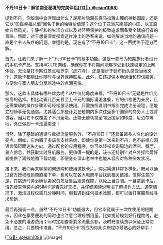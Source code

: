 **不丹10日卡：解锁南亚秘境的完美伴侣[[TG💪+ @esim1088](https://t.me/s/esim1088)]**

提到不丹，你脑海中会浮现出什么？是那片隐藏在喜马拉雅山麓的神秘国度，还是它以“国民幸福总值”闻名于世的独特价值观？这个位于亚洲东南部的小国，以其原始自然风光、宁静祥和的生活方式以及对环境保护的极致追求而备受全球旅行者的青睐。然而，对于想要深度探索这片净土的游客来说，如何解决当地的通讯问题一直是个令人头疼的问题。幸运的是，现在有了“不丹10日卡”，这一困扰终于迎刃而解。

首先，让我们来了解一下“不丹10日卡”的基本功能。这是一款专为短期旅行者设计的手机卡产品，支持4G LTE网络，确保你在不丹期间能够享受到快速稳定的上网体验。无论是打卡网红景点帕罗宗（虎穴寺），还是漫步于廷布街头感受当地文化，这款卡都能让你随时与世界保持联系。此外，它还提供本地通话和短信服务，方便你与家人朋友分享旅途中的点滴喜悦。

那么，这款卡具体有哪些优势呢？从性价比角度来看，“不丹10日卡”无疑是性价比极高的选择。相比动辄几百元甚至上千元的国际漫游套餐，它的价格更为亲民，且无需繁琐的操作步骤即可轻松激活使用。只需按照说明书指引完成注册流程，便能立刻畅享无忧通信。尤其适合那些计划在短期内多次往返多个国家的商务人士或背包客，因为它不仅覆盖了不丹全境，还能无缝切换至邻近国家如印度、尼泊尔等地，真正做到一卡走遍南亚！

当然，除了基础的通话与数据流量服务外，“不丹10日卡”还具备诸多人性化的设计亮点。例如，它内置了多语言支持系统，即使你是第一次来到不丹，也不必担心因语言障碍而迷失方向。通过配套的应用程序，你可以轻松查询周边的酒店、餐厅、景点信息，并获取实时导航服务。更值得一提的是，该卡还特别针对户外探险爱好者提供了离线地图下载功能，即便身处深山老林中也能从容应对各种突发状况。

接下来，我们再来聊聊如何选购和使用这款卡片。购买渠道非常多样化，既可以通过官方授权经销商直接下单，也可以在各大电商平台找到相关链接。值得注意的是，在挑选时务必确认卖家资质及售后服务保障，以免上当受骗。一旦拿到卡后，请先检查包装内的SIM卡是否完好无损，并仔细阅读说明书了解操作方法。通常情况下，激活过程仅需几分钟时间，但若遇到任何技术难题，都可以拨打客服热线寻求帮助。

最后再强调一点，虽然“不丹10日卡”功能强大，但它毕竟属于一次性使用的短期卡，因此在享受便利的同时也应注意合理规划用量。比如提前规划好行程路线，避免不必要的漫游费用；同时定期查看剩余流量余额，及时充值续费以保证正常使用。总之，只要稍作准备，“不丹10日卡”将成为你此次旅程中最贴心的好帮手！

[[TG💪+ @esim1088](https://t.me/s/esim1088) ![Image](https://i.postimg.cc/4NQfJmqS/Snipaste-2025-05-13-00-14-12.png)]
